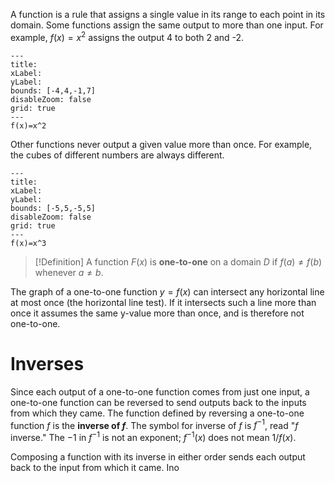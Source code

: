 A function is a rule that assigns a single value in its range to each point in its domain. Some functions assign the same output to more than one input. For example, $f(x)=x^2$ assigns the output 4 to both 2 and -2. 

```functionplot
---
title: 
xLabel: 
yLabel: 
bounds: [-4,4,-1,7]
disableZoom: false
grid: true
---
f(x)=x^2
```

Other functions never output a given value more than once. For example, the cubes of different numbers are always different.

```functionplot
---
title: 
xLabel: 
yLabel: 
bounds: [-5,5,-5,5]
disableZoom: false
grid: true
---
f(x)=x^3
```

>[!Definition]
>A function $F(x)$ is **one-to-one** on a domain $D$ if $f(a)\ne f(b)$ whenever $a\ne b$.

The graph of a one-to-one function $y=f(x)$ can intersect any horizontal line at most once (the horizontal line test). If it intersects such a line more than once it assumes the same y-value more than once, and is therefore not one-to-one.
# Inverses
Since each output of a one-to-one function comes from just one input, a one-to-one function can be reversed to send outputs back to the inputs from which they came. The function defined by reversing a one-to-one function $f$ is the **inverse of $f$**. The symbol for inverse of $f$ is $f^{-1}$, read "$f$ inverse." The $-1$ in $f^{-1}$ is not an exponent; $f^{-1}(x)$ does not mean $1/f(x)$.

Composing a function with its inverse in either order sends each output back to the input from which it came. Ino